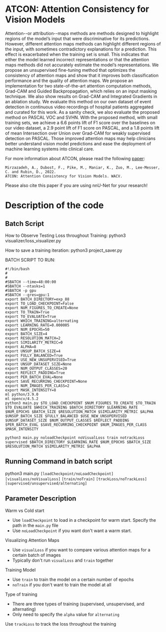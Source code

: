 # ATCON: Attention Consistency for Vision Models

Attention--or attribution--maps methods are methods designed to highlight regions of the model’s input that were discriminative for its predictions. However, different attention maps methods can highlight different regions of the input, with sometimes contradictory explanations for a prediction. This effect is exacerbated when the training set is small. This indicates that either the model learned incorrect representations or that the attention maps methods did not accurately estimate the model’s representations. We propose an unsupervised fine-tuning method that optimizes the consistency of attention maps and show that it improves both classification performance and the quality of attention maps. We propose an implementation for two state-of-the-art attention computation methods, Grad-CAM and Guided Backpropagation, which relies on an input masking technique. We also show results on Grad-CAM and Integrated Gradients in an ablation study. We evaluate this method on our own dataset of event detection in continuous video recordings of hospital patients aggregated and curated for this work. As a sanity check, we also evaluate the proposed method on PASCAL VOC and SVHN. With the proposed method, with small training sets, we achieve a 6.6 points lift of F1 score over the baselines on our video dataset, a 2.9 point lift of F1 score on PASCAL, and a 1.8 points lift of mean Intersection over Union over Grad-CAM for weakly supervised detection on PASCAL. Those improved attention maps may help clinicians better understand vision model predictions and ease the deployment of machine learning systems into clinical care.

For more information about ATCON, please read the following [paper](https://arxiv.org/pdf/2210.09705.pdf):

    Mirzazadeh, A., Dubost, F., Pike, M., Maniar, K., Zuo, M., Lee-Messer, C. and Rubin, D., 2022. 
    ATCON: Attention Consistency for Vision Models. WACV.

Please also cite this paper if you are using nnU-Net for your research!

# Description of the code #

## Batch Script ##

How to Observe Testing Loss throughout Training:
python3 visualizer/loss_visualizer.py

How to save a training iteration:
python3 project_saver.py


BATCH SCRIPT TO RUN:

```
#!/bin/bash
#
#
#SBATCH --time=48:00:00
#SBATCH --ntasks=1
#SBATCH -p gpu
#SBATCH --gres=gpu:1
export BATCH_DIRECTORY=exp_88
export TO_LOAD_CHECKPOINT=False
export NUM_FIGURES_TO_CREATE=None
export TO_TRAIN=True
export TO_EVALUATE=True
export WHICH_TRAINING=alternating
export LEARNING_RATE=0.000005
export NUM_EPOCHS=50
export BATCH_SIZE=4
export RESOLUTION_MATCH=2
export SIMILARITY_METRIC=0
export ALPHA=8
export UNSUP_BATCH_SIZE=4
export FULLY_BALANCED=True
export USE_NEW_UNSUPERVISED=True
export UNSUP_DATASET_SIZE=None
export NUM_OUTPUT_CLASSES=20
export REFLECT_PADDING=True
export PER_BATCH_EVAL=None
export SAVE_RECURRING_CHECKPOINT=None
export NUM_IMAGES_PER_CLASS=2
export MASK_INTENSITY=8
ml python/3.9.0
ml opencv/4.5.2
python3 main.py $TO_LOAD_CHECKPOINT $NUM_FIGURES_TO_CREATE $TO_TRAIN $TO_EVALUATE $WHICH_TRAINING $BATCH_DIRECTORY $LEARNING_RATE $NUM_EPOCHS $BATCH_SIZE $RESOLUTION_MATCH $SIMILARITY_METRIC $ALPHA $UNSUP_BATCH_SIZE $FULLY_BALANCED $USE_NEW_UNSUPERVISED $UNSUP_DATASET_SIZE $NUM_OUTPUT_CLASSES $REFLECT_PADDING $PER_BATCH_EVAL $SAVE_RECURRING_CHECKPOINT $NUM_IMAGES_PER_CLASS $MASK_INTENSITY
```

```
python3 main.py noloadCheckpoint noVisualLoss train notrackLoss supervised $BATCH_DIRECTORY $LEARNING_RATE $NUM_EPOCHS $BATCH_SIZE $RESOLUTION_MATCH $SIMILARITY_METRIC $ALPHA
```

## Running Command in batch script ##

python3 main.py ```[loadCheckpoint/noLoadCheckpoint]``` ```[visualLoss/noVisualLoss]``` ```[train/noTrain]``` ```[trackLoss/noTrackLoss]``` ```[supervised/unsupervised/alternating]```

## Parameter Description ##

Warm vs Cold start
- Use ```loadCheckpoint``` to load in a checkpoint for warm start. Specify the path in the ```main.py``` file
- Use ```noLoadCheckpoint``` if you want don't want a warm start.

Visualizing Attention Maps
- Use ```visualLoss``` if you want to compare various attention maps for a certain batch of images
- Typically don't run ```visualLoss``` and ```train``` together

Training Model
- Use ```train``` to train the model on a certain number of epochs
- ```noTrain``` if you don't want to train the model at all

Type of training
- There are three types of training (supervised, unsupervised, and alternating)
- Only need to specify the ```alpha``` value for ```alternating```

Use ```trackLoss``` to track the loss throughout the training
